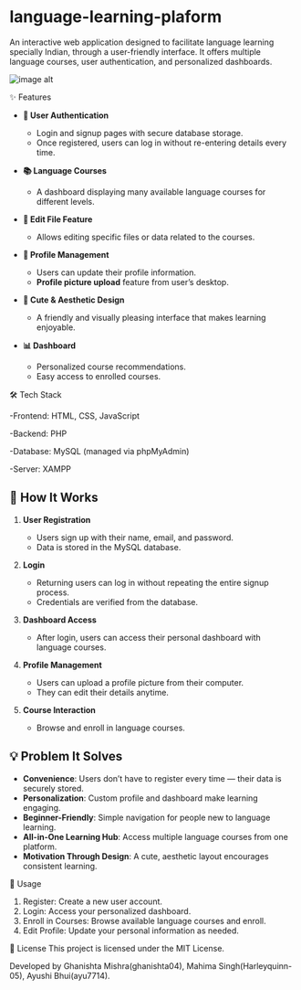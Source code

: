 # language-learning-plaform
An interactive web application designed to facilitate language learning specially Indian, through a user-friendly interface. It offers multiple language courses, user authentication, and personalized dashboards.

![image alt](https://github.com/ghanishta04/lanuage-learning-plaform/blob/824af0bc2ed6a720951a9f502335c80bf92b1574/Screenshots/Screenshot.jpeg)

✨ Features
- **🔑 User Authentication**
  - Login and signup pages with secure database storage.
  - Once registered, users can log in without re-entering details every time.
  
- **📚 Language Courses**
  - A dashboard displaying many available language courses for different levels.
  
- **📝 Edit File Feature**
  - Allows editing specific files or data related to the courses.

- **👤 Profile Management**
  - Users can update their profile information.
  - **Profile picture upload** feature from user’s desktop.

- **🎨 Cute & Aesthetic Design**
  - A friendly and visually pleasing interface that makes learning enjoyable.

- **📊 Dashboard**
  - Personalized course recommendations.
  - Easy access to enrolled courses.

🛠️ Tech Stack

-Frontend: HTML, CSS, JavaScript

-Backend: PHP

-Database: MySQL (managed via phpMyAdmin)

-Server: XAMPP

## 🚀 How It Works

1. **User Registration**  
   - Users sign up with their name, email, and password.
   - Data is stored in the MySQL database.

2. **Login**  
   - Returning users can log in without repeating the entire signup process.
   - Credentials are verified from the database.

3. **Dashboard Access**  
   - After login, users can access their personal dashboard with language courses.

4. **Profile Management**  
   - Users can upload a profile picture from their computer.
   - They can edit their details anytime.

5. **Course Interaction**  
   - Browse and enroll in language courses.

## 💡 Problem It Solves

- **Convenience**: Users don’t have to register every time — their data is securely stored.
- **Personalization**: Custom profile and dashboard make learning engaging.
- **Beginner-Friendly**: Simple navigation for people new to language learning.
- **All-in-One Learning Hub**: Access multiple language courses from one platform.
- **Motivation Through Design**: A cute, aesthetic layout encourages consistent learning.

🧪 Usage
1. Register: Create a new user account.
2. Login: Access your personalized dashboard.
3. Enroll in Courses: Browse available language courses and enroll.
4. Edit Profile: Update your personal information as needed.

📄 License
This project is licensed under the MIT License.

Developed by Ghanishta Mishra(ghanishta04), Mahima Singh(Harleyquinn-05), Ayushi Bhui(ayu7714). 
